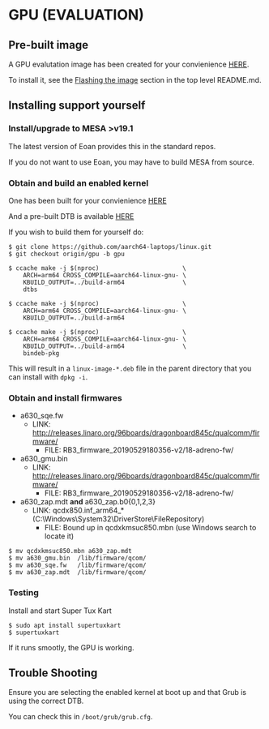 # GPU (EVALUATION)

## Pre-built image

A GPU evalutation image has been created for your convienience [HERE](http://releases.linaro.org/aarch64-laptops/images/ubuntu/19.10/aarch64-laptops-eoan-gpu-prebuilt.img.xz).

To install it, see the [Flashing the image](https://github.com/aarch64-laptops/build#Flashing-the-image) section in the top level README.md.

## Installing support yourself

### Install/upgrade to MESA >v19.1

The latest version of Eoan provides this in the standard repos.

If you do not want to use Eoan, you may have to build MESA from source.

### Obtain and build an enabled kernel

One has been built for your convienience [HERE](https://github.com/aarch64-laptops/build/blob/master/misc/lenovo-yoga-c630/gpu/debs/linux-image-5.3.0-rc1_arm64-gpu.deb)

And a pre-built DTB is available [HERE](https://github.com/aarch64-laptops/build/blob/master/misc/lenovo-yoga-c630/gpu/dtb/sdm850-lenovo-yoga-c630.dtb)

If you wish to build them for yourself do:

```
$ git clone https://github.com/aarch64-laptops/linux.git
$ git checkout origin/gpu -b gpu

$ ccache make -j $(nproc)                       \
    ARCH=arm64 CROSS_COMPILE=aarch64-linux-gnu- \
    KBUILD_OUTPUT=../build-arm64                \
    dtbs

$ ccache make -j $(nproc)                       \
    ARCH=arm64 CROSS_COMPILE=aarch64-linux-gnu- \
    KBUILD_OUTPUT=../build-arm64

$ ccache make -j $(nproc)                       \
    ARCH=arm64 CROSS_COMPILE=aarch64-linux-gnu- \
    KBUILD_OUTPUT=../build-arm64                \
    bindeb-pkg
```

This will result in a `linux-image-*.deb` file in the parent directory that you can install with `dpkg
-i`.

### Obtain and install firmwares

* a630_sqe.fw
  * LINK: http://releases.linaro.org/96boards/dragonboard845c/qualcomm/firmware/
    * FILE: RB3_firmware_20190529180356-v2/18-adreno-fw/
* a630_gmu.bin
  * LINK: http://releases.linaro.org/96boards/dragonboard845c/qualcomm/firmware/
    * FILE: RB3_firmware_20190529180356-v2/18-adreno-fw/
* a630_zap.mdt **and** a630_zap.b0{0,1,2,3}
  * LINK: qcdx850.inf_arm64_* (C:\Windows\System32\DriverStore\FileRepository)
    * FILE: Bound up in qcdxkmsuc850.mbn (use Windows search to locate it)

```
$ mv qcdxkmsuc850.mbn a630_zap.mdt
$ mv a630_gmu.bin  /lib/firmware/qcom/
$ mv a630_sqe.fw   /lib/firmware/qcom/
$ mv a630_zap.mdt  /lib/firmware/qcom/
```

### Testing

Install and start Super Tux Kart

```
$ sudo apt install supertuxkart
$ supertuxkart
```

If it runs smootly, the GPU is working.

## Trouble Shooting

Ensure you are selecting the enabled kernel at boot up and that Grub is using the correct DTB.

You can check this in `/boot/grub/grub.cfg`.
